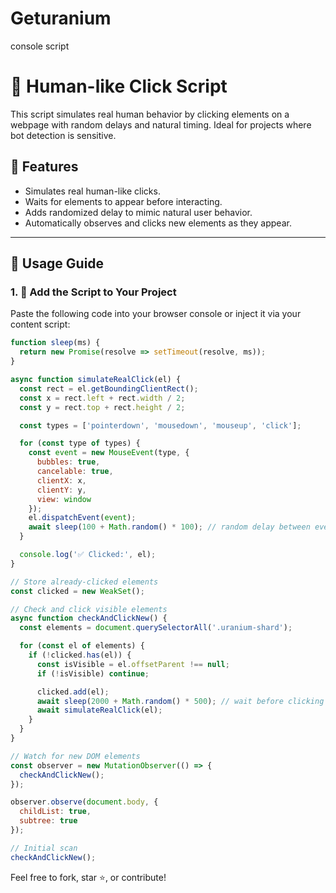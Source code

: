 # Geturanium
console script 
# 👡 Human-like Click  Script

This script simulates real human behavior by clicking elements on a webpage with random delays and natural timing. Ideal for projects where bot detection is sensitive.

## 🚀 Features

- Simulates real human-like clicks.
- Waits for elements to appear before interacting.
- Adds randomized delay to mimic natural user behavior.
- Automatically observes and clicks new elements as they appear.

---

## 📜 Usage Guide

### 1. 🔧 Add the Script to Your Project

Paste the following code into your browser console or inject it via your content script:

```javascript
function sleep(ms) {
  return new Promise(resolve => setTimeout(resolve, ms));
}

async function simulateRealClick(el) {
  const rect = el.getBoundingClientRect();
  const x = rect.left + rect.width / 2;
  const y = rect.top + rect.height / 2;

  const types = ['pointerdown', 'mousedown', 'mouseup', 'click'];

  for (const type of types) {
    const event = new MouseEvent(type, {
      bubbles: true,
      cancelable: true,
      clientX: x,
      clientY: y,
      view: window
    });
    el.dispatchEvent(event);
    await sleep(100 + Math.random() * 100); // random delay between events
  }

  console.log('✅ Clicked:', el);
}

// Store already-clicked elements
const clicked = new WeakSet();

// Check and click visible elements
async function checkAndClickNew() {
  const elements = document.querySelectorAll('.uranium-shard');

  for (const el of elements) {
    if (!clicked.has(el)) {
      const isVisible = el.offsetParent !== null;
      if (!isVisible) continue;

      clicked.add(el);
      await sleep(2000 + Math.random() * 500); // wait before clicking
      await simulateRealClick(el);
    }
  }
}

// Watch for new DOM elements
const observer = new MutationObserver(() => {
  checkAndClickNew();
});

observer.observe(document.body, {
  childList: true,
  subtree: true
});

// Initial scan
checkAndClickNew();
```

Feel free to fork, star ⭐, or contribute!

